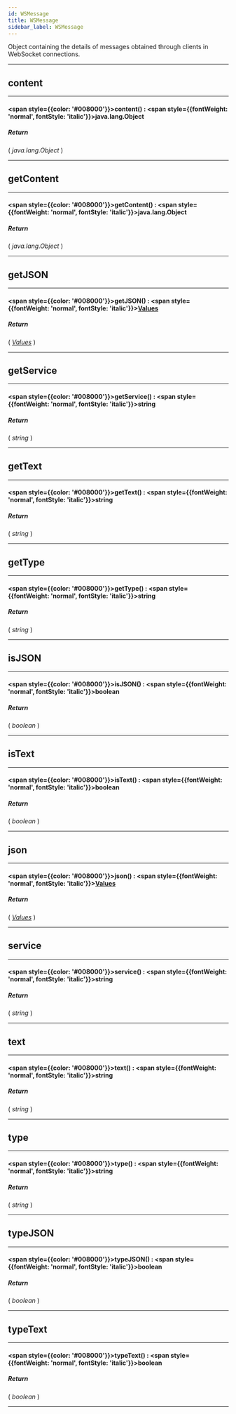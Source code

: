 ```yaml
---
id: WSMessage
title: WSMessage
sidebar_label: WSMessage
---
```


Object containing the details of messages obtained through clients in WebSocket connections.

---

## content

---

#### <span style={{color: '#008000'}}>content</span>() : <span style={{fontWeight: 'normal', fontStyle: 'italic'}}>java.lang.Object</span>
##### Return

( _java.lang.Object_ )


---

## getContent

---

#### <span style={{color: '#008000'}}>getContent</span>() : <span style={{fontWeight: 'normal', fontStyle: 'italic'}}>java.lang.Object</span>
##### Return

( _java.lang.Object_ )


---

## getJSON

---

#### <span style={{color: '#008000'}}>getJSON</span>() : <span style={{fontWeight: 'normal', fontStyle: 'italic'}}>[Values](/docs/library/objects/Values)</span>
##### Return

( _[Values](/docs/library/objects/Values)_ )


---

## getService

---

#### <span style={{color: '#008000'}}>getService</span>() : <span style={{fontWeight: 'normal', fontStyle: 'italic'}}>string</span>
##### Return

( _string_ )


---

## getText

---

#### <span style={{color: '#008000'}}>getText</span>() : <span style={{fontWeight: 'normal', fontStyle: 'italic'}}>string</span>
##### Return

( _string_ )


---

## getType

---

#### <span style={{color: '#008000'}}>getType</span>() : <span style={{fontWeight: 'normal', fontStyle: 'italic'}}>string</span>
##### Return

( _string_ )


---

## isJSON

---

#### <span style={{color: '#008000'}}>isJSON</span>() : <span style={{fontWeight: 'normal', fontStyle: 'italic'}}>boolean</span>
##### Return

( _boolean_ )


---

## isText

---

#### <span style={{color: '#008000'}}>isText</span>() : <span style={{fontWeight: 'normal', fontStyle: 'italic'}}>boolean</span>
##### Return

( _boolean_ )


---

## json

---

#### <span style={{color: '#008000'}}>json</span>() : <span style={{fontWeight: 'normal', fontStyle: 'italic'}}>[Values](/docs/library/objects/Values)</span>
##### Return

( _[Values](/docs/library/objects/Values)_ )


---

## service

---

#### <span style={{color: '#008000'}}>service</span>() : <span style={{fontWeight: 'normal', fontStyle: 'italic'}}>string</span>
##### Return

( _string_ )


---

## text

---

#### <span style={{color: '#008000'}}>text</span>() : <span style={{fontWeight: 'normal', fontStyle: 'italic'}}>string</span>
##### Return

( _string_ )


---

## type

---

#### <span style={{color: '#008000'}}>type</span>() : <span style={{fontWeight: 'normal', fontStyle: 'italic'}}>string</span>
##### Return

( _string_ )


---

## typeJSON

---

#### <span style={{color: '#008000'}}>typeJSON</span>() : <span style={{fontWeight: 'normal', fontStyle: 'italic'}}>boolean</span>
##### Return

( _boolean_ )


---

## typeText

---

#### <span style={{color: '#008000'}}>typeText</span>() : <span style={{fontWeight: 'normal', fontStyle: 'italic'}}>boolean</span>
##### Return

( _boolean_ )


---

